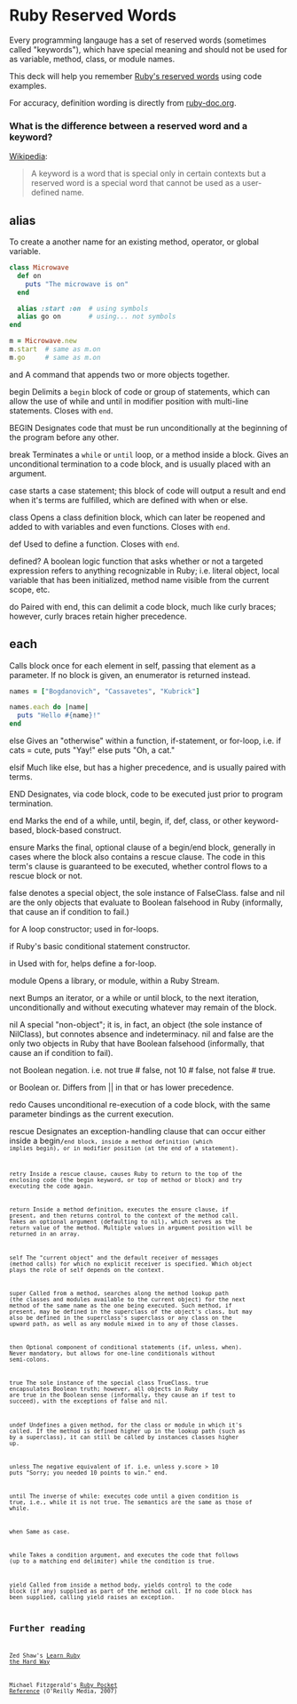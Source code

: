# Ruby Reserved Words

Every programming langauge has a set of reserved words (sometimes called "keywords"), which have special meaning and should not be used for as variable, method, class, or module names.

This deck will help you remember [Ruby's reserved words](http://ruby-doc.org/docs/keywords/1.9/) using code examples.

For accuracy, definition wording is directly from [ruby-doc.org](ruby-doc.org).

### What is the difference between a reserved word and a keyword?

[Wikipedia](http://en.wikipedia.org/wiki/Reserved_word):

> A keyword is a word that is special only in certain contexts but a reserved word is a special word that cannot be used as a user-defined name.

## alias

To create a another name for an existing method, operator, or global variable.

``` ruby
class Microwave
  def on
    puts "The microwave is on"
  end

  alias :start :on  # using symbols
  alias go on       # using... not symbols
end

m = Microwave.new
m.start  # same as m.on
m.go     # same as m.on
```

and
A command that appends two or more objects together.

begin
Delimits a `begin` block of code or group of statements, which can allow the use of while and until in modifier position with multi-line statements. Closes with `end`.

BEGIN
Designates code that must be run unconditionally at the beginning of the program before any other.

break
Terminates a `while` or `until` loop, or a method inside a block. Gives an unconditional termination to a code block, and is usually placed with an argument.

case
starts a case statement; this block of code will output a result and end when it's terms are fulfilled, which are defined with when or else.

class
Opens a class definition block, which can later be reopened and added to with variables and even functions. Closes with `end`.

def
Used to define a function. Closes with `end`.

defined?
A boolean logic function that asks whether or not a targeted expression refers to anything recognizable in Ruby; i.e. literal object, local variable that has been initialized, method name visible from the current scope, etc.

do
Paired with end, this can delimit a code block, much like curly braces; however, curly braces retain higher precedence.

## each

Calls block once for each element in self, passing that element as a parameter. If no block is given, an enumerator is returned instead.

``` ruby
names = ["Bogdanovich", "Cassavetes", "Kubrick"]

names.each do |name|
  puts "Hello #{name}!"
end
```

else
Gives an "otherwise" within a function, if-statement, or for-loop, i.e. if cats = cute, puts "Yay!" else puts "Oh, a cat."

elsif
Much like else, but has a higher precedence, and is usually paired with terms.

END
Designates, via code block, code to be executed just prior to program termination.

end
Marks the end of a while, until, begin, if, def, class, or other keyword-based, block-based construct.

ensure
Marks the final, optional clause of a begin/end block, generally in cases where the block also contains a rescue clause. The code in this term's clause is guaranteed to be executed, whether control flows to a rescue block or not.

false
denotes a special object, the sole instance of FalseClass. false and nil are the only objects that evaluate to Boolean falsehood in Ruby (informally, that cause an if condition to fail.)

for
A loop constructor; used in for-loops.

if
Ruby's basic conditional statement constructor.

in
Used with for, helps define a for-loop.

module
Opens a library, or module, within a Ruby Stream.

next
Bumps an iterator, or a while or until block, to the next iteration, unconditionally and without executing whatever may remain of the block.

nil
A special "non-object"; it is, in fact, an object (the sole instance of NilClass), but connotes absence and indeterminacy. nil and false are the only two objects in Ruby that have Boolean falsehood (informally, that cause an if condition to fail).

not
Boolean negation. i.e. not true # false, not 10 # false, not false # true.

or
Boolean or. Differs from || in that or has lower precedence.

redo
Causes unconditional re-execution of a code block, with the same parameter bindings as the current execution.

rescue
Designates an exception-handling clause that can occur either inside a begin<code>/<code>end block, inside a method definition (which implies begin), or in modifier position (at the end of a statement).

retry
Inside a rescue clause, causes Ruby to return to the top of the enclosing code (the begin keyword, or top of method or block) and try executing the code again.

return
Inside a method definition, executes the ensure clause, if present, and then returns control to the context of the method call. Takes an optional argument (defaulting to nil), which serves as the return value of the method. Multiple values in argument position will be returned in an array.

self
The "current object" and the default receiver of messages (method calls) for which no explicit receiver is specified. Which object plays the role of self depends on the context.

super
Called from a method, searches along the method lookup path (the classes and modules available to the current object) for the next method of the same name as the one being executed. Such method, if present, may be defined in the superclass of the object's class, but may also be defined in the superclass's superclass or any class on the upward path, as well as any module mixed in to any of those classes.

then
Optional component of conditional statements (if, unless, when). Never mandatory, but allows for one-line conditionals without semi-colons.

true
The sole instance of the special class TrueClass. true encapsulates Boolean truth; however, <emph>all</emph> objects in Ruby are true in the Boolean sense (informally, they cause an if test to succeed), with the exceptions of false and nil.

undef
Undefines a given method, for the class or module in which it's called. If the method is defined higher up in the lookup path (such as by a superclass), it can still be called by instances classes higher up.

unless
The negative equivalent of if. i.e. unless y.score > 10 puts "Sorry; you needed 10 points to win." end.

until
The inverse of while: executes code until a given condition is true, i.e., while it is not true. The semantics are the same as those of while.

when
Same as case.

while
Takes a condition argument, and executes the code that follows (up to a matching end delimiter) while the condition is true.

yield
Called from inside a method body, yields control to the code block (if any) supplied as part of the method call. If no code block has been supplied, calling yield raises an exception.

## Further reading

Zed Shaw's [Learn Ruby the Hard Way](http://ruby.learncodethehardway.org/)

Michael Fitzgerald's [Ruby Pocket Reference](http://shop.oreilly.com/product/9780596514815.do) (O'Reilly Media, 2007)